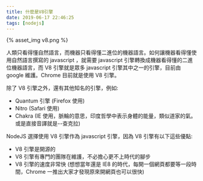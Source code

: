 ```yaml
---
title: 什麼是V8引擎
date: 2019-06-17 22:46:25
tags: [nodejs]
---
```

{% asset_img v8.png %}

人類只看得懂自然語言，而機器只看得懂二進位的機器語言。如何讓機器看得懂使用自然語言撰寫的 javascript ，就需要 javascript 引擎轉換成機器看得懂的二進位機器語言，而 V8 引擎就是眾多 javascript 引擎其中之一的引擎，目前由 google 維護。Chrome 目前就是使用 V8 引擎。

除了 V8 引擎之外，還有其他知名的引擎，例如:

- Quantum 引擎 (Firefox 使用)
- Nitro (Safari 使用)
- Chakra (IE 使用，脈輪的意思，印度哲學中表示身體的能量，類似道家的氣。或是直接音譯就是--查克拉)

NodeJS 選擇使用 V8 引擎作為 javascript 引擎，因為 V8 引擎有以下這些優點:

- V8 引擎是開源的
- V8 引擎有專門的團隊在維護，不必擔心更不上時代的腳步
- V8 引擎的速度非常快 (想想當年還是 IE8 的時代，每開一個網頁都要等一段時間，Chrome 一推出大家才發現原來開網頁也可以很快)
